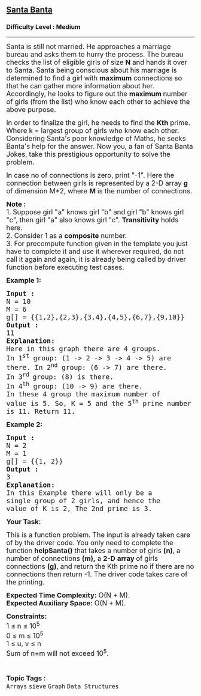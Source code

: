 <h2><a href="https://www.geeksforgeeks.org/problems/santa-banta2814/1">Santa Banta</a></h2><h3>Difficulty Level : Medium</h3><hr><div class="problems_problem_content__Xm_eO"><p><span style="font-size: 18px;">Santa is still not married. He approaches a marriage bureau and asks them to hurry the process. The bureau checks the list of eligible girls of size <strong>N</strong> and hands it over to Santa. Santa being conscious about his marriage is determined to find a girl with <strong>maximum</strong> connections so that he can gather more information about her. Accordingly, he looks to figure out the <strong>maximum </strong>number of girls (from the list) who know each other to achieve the above purpose.</span></p>
<p><span style="font-size: 18px;">In order to finalize the girl, he needs to find the <strong>Kth</strong> prime. Where k = largest group of girls who know each other. Considering Santa's poor knowledge of Maths, he seeks Banta's help for the answer. Now you, a fan of Santa Banta Jokes, take this prestigious opportunity to solve the problem.</span></p>
<p><span style="font-size: 18px;">In case no of connections is zero, print "-1". Here the connection between girls is represented by a 2-D array <strong>g </strong>of dimension M*2, where <strong>M</strong> is the number of connections.</span></p>
<p><span style="font-size: 18px;"><strong>Note :</strong><br>1. Suppose girl "a" knows girl "b" and girl "b" knows girl "c", then girl "a" also knows girl "c". <strong>Transitivity</strong> holds here.<br>2. Consider 1 as a <strong>composite</strong> number.<br>3. For precompute function given in the template you just have to complete it and use it wherever required, do not call it again and again, it is already being called by driver function before executing test cases.&nbsp;</span></p>
<p><span style="font-size: 18px;"><strong>Example 1:</strong></span></p>
<pre><span style="font-size: 18px;"><strong>Input :</strong> <br></span><span style="font-size: 18px;">N = 10<br>M = 6<br>g[] = {{1,2},{2,3},{3,4},{4,5},{6,7},{9,10}}
<strong>Output :</strong> <br>11
<strong>Explanation:</strong>
Here in this graph there are 4 groups. 
In 1<sup>st</sup> group: (1 -&gt; 2 -&gt; 3 -&gt; 4 -&gt; 5) are 
there. In 2<sup>nd</sup>&nbsp;group: (6 -&gt; 7) are there.
In 3<sup>rd </sup>group: (8) is there.
In 4<sup>th</sup>&nbsp;group: (10 -&gt; 9) are there.
In these 4 group the maximum number of 
value is 5. So, K = 5 and the 5<sup>th</sup>&nbsp;prime number 
is 11. Return 11.
</span></pre>
<p><span style="font-size: 18px;"><strong>Example 2:</strong></span></p>
<pre><span style="font-size: 18px;"><strong>Input :</strong> <br>N = 2<br>M = 1<br>g[] = {{1, 2}} <strong>
Output :</strong> <br>3
<strong>Explanation:
</strong>In this Example there will only be a <br></span><span style="font-size: 18px;">single </span><span style="font-size: 18px;">group of 2 girls, and hence the <br>value of K is 2, The 2nd prime is 3.</span>
</pre>
<p><span style="font-size: 18px;"><strong>Your Task:</strong></span></p>
<p><span style="font-size: 18px;">This is a function problem. The input is already taken care of by the driver code. You only need to complete the function <strong>helpSanta()</strong> that takes a number of girls <strong>(n)</strong>, a number of connections <strong>(m),</strong> a <strong>2-D</strong> <strong>array </strong>of girls connections&nbsp;<strong>(g)</strong>, and return the Kth prime no if there are no connections then return -1. The driver code takes care of the printing.</span></p>
<p><span style="font-size: 18px;"><strong>Expected Time Complexity:</strong>&nbsp;O(N + M).<br><strong>Expected Auxiliary Space:</strong>&nbsp;O(N + M).</span></p>
<p><span style="font-size: 18px;"><strong>Constraints:<br></strong></span><span style="font-size: 18px;">1 ≤ n ≤ 10<sup>5</sup><br>0 ≤ m ≤ 10<sup>5</sup><br>1 ≤ u, v ≤ n<br>Sum of n+m will not exceed 10<sup>5</sup>.</span></p></div><br><p><span style=font-size:18px><strong>Topic Tags : </strong><br><code>Arrays</code>&nbsp;<code>sieve</code>&nbsp;<code>Graph</code>&nbsp;<code>Data Structures</code>&nbsp;